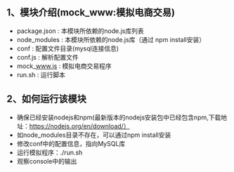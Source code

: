 1、模块介绍(mock_www:模拟电商交易)
--------------------------------
 - package.json : 本模块所依赖的node.js库列表
 - node_modules : 本模块所依赖的node.js库（通过 npm install安装）
 - conf : 配置文件目录(mysql连接信息)
 - conf.js : 解析配置文件
 - mock_www.js : 模拟电商交易程序
 - run.sh : 运行脚本
 
            
2、如何运行该模块
---------------------------------
 - 确保已经安装nodejs和npm(最新版本的nodejs安装包中已经包含npm,下载地址：https://nodejs.org/en/download/）
 - 如node_modules目录不存在，可以通过npm install安装
 - 修改conf中的配置信息，指向MySQL库
 - 运行模拟程序：./run.sh
 - 观察console中的输出  
       
   
      
   
      

  